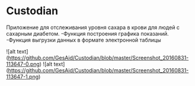 # Custodian
Приложение для отслеживания уровня сахара в крови для людей с сахарным диабетом.
-Функция построения графика показаний.
-Функция выгрузки данных в формате электронной таблицы

![alt text] (https://github.com/GesAid/Custodian/blob/master/Screenshot_20160831-113647-0.png)
![alt text] (https://github.com/GesAid/Custodian/blob/master/Screenshot_20160831-113647-1.png)
